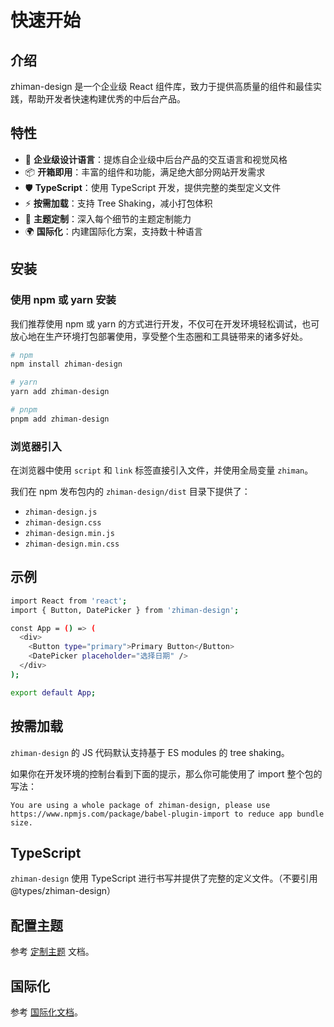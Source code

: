 # 快速开始

## 介绍

zhiman-design 是一个企业级 React 组件库，致力于提供高质量的组件和最佳实践，帮助开发者快速构建优秀的中后台产品。

## 特性

- 🌈 **企业级设计语言**：提炼自企业级中后台产品的交互语言和视觉风格
- 📦 **开箱即用**：丰富的组件和功能，满足绝大部分网站开发需求
- 🛡 **TypeScript**：使用 TypeScript 开发，提供完整的类型定义文件
- ⚡️ **按需加载**：支持 Tree Shaking，减小打包体积
- 🎨 **主题定制**：深入每个细节的主题定制能力
- 🌍 **国际化**：内建国际化方案，支持数十种语言

## 安装

### 使用 npm 或 yarn 安装

我们推荐使用 npm 或 yarn 的方式进行开发，不仅可在开发环境轻松调试，也可放心地在生产环境打包部署使用，享受整个生态圈和工具链带来的诸多好处。

```bash
# npm
npm install zhiman-design

# yarn  
yarn add zhiman-design

# pnpm
pnpm add zhiman-design
```

### 浏览器引入

在浏览器中使用 `script` 和 `link` 标签直接引入文件，并使用全局变量 `zhiman`。

我们在 npm 发布包内的 `zhiman-design/dist` 目录下提供了：

- `zhiman-design.js`
- `zhiman-design.css`
- `zhiman-design.min.js` 
- `zhiman-design.min.css`

## 示例

```bash
import React from 'react';
import { Button, DatePicker } from 'zhiman-design';

const App = () => (
  <div>
    <Button type="primary">Primary Button</Button>
    <DatePicker placeholder="选择日期" />
  </div>
);

export default App;
```

## 按需加载

`zhiman-design` 的 JS 代码默认支持基于 ES modules 的 tree shaking。

如果你在开发环境的控制台看到下面的提示，那么你可能使用了 import 整个包的写法：

```
You are using a whole package of zhiman-design, please use https://www.npmjs.com/package/babel-plugin-import to reduce app bundle size.
```

## TypeScript

`zhiman-design` 使用 TypeScript 进行书写并提供了完整的定义文件。（不要引用 @types/zhiman-design）

## 配置主题

参考 [定制主题](/docs/react/customize-theme) 文档。

## 国际化

参考 [国际化文档](/docs/react/i18n)。
